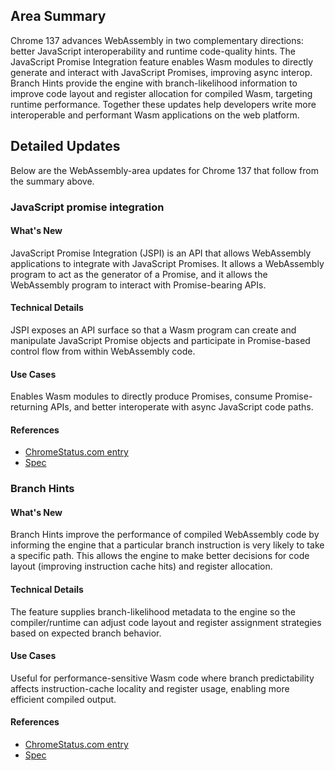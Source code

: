 ## Area Summary

Chrome 137 advances WebAssembly in two complementary directions: better JavaScript interoperability and runtime code-quality hints. The JavaScript Promise Integration feature enables Wasm modules to directly generate and interact with JavaScript Promises, improving async interop. Branch Hints provide the engine with branch-likelihood information to improve code layout and register allocation for compiled Wasm, targeting runtime performance. Together these updates help developers write more interoperable and performant Wasm applications on the web platform.

## Detailed Updates

Below are the WebAssembly-area updates for Chrome 137 that follow from the summary above.

### JavaScript promise integration

#### What's New
JavaScript Promise Integration (JSPI) is an API that allows WebAssembly applications to integrate with JavaScript Promises. It allows a WebAssembly program to act as the generator of a Promise, and it allows the WebAssembly program to interact with Promise-bearing APIs.

#### Technical Details
JSPI exposes an API surface so that a Wasm program can create and manipulate JavaScript Promise objects and participate in Promise-based control flow from within WebAssembly code.

#### Use Cases
Enables Wasm modules to directly produce Promises, consume Promise-returning APIs, and better interoperate with async JavaScript code paths.

#### References
- [ChromeStatus.com entry](https://chromestatus.com/feature/5059306691878912)  
- [Spec](https://github.com/WebAssembly/js-promise-integration)

### Branch Hints

#### What's New
Branch Hints improve the performance of compiled WebAssembly code by informing the engine that a particular branch instruction is very likely to take a specific path. This allows the engine to make better decisions for code layout (improving instruction cache hits) and register allocation.

#### Technical Details
The feature supplies branch-likelihood metadata to the engine so the compiler/runtime can adjust code layout and register assignment strategies based on expected branch behavior.

#### Use Cases
Useful for performance-sensitive Wasm code where branch predictability affects instruction-cache locality and register usage, enabling more efficient compiled output.

#### References
- [ChromeStatus.com entry](https://chromestatus.com/feature/5089072889290752)  
- [Spec](https://github.com/WebAssembly/branch-hinting)